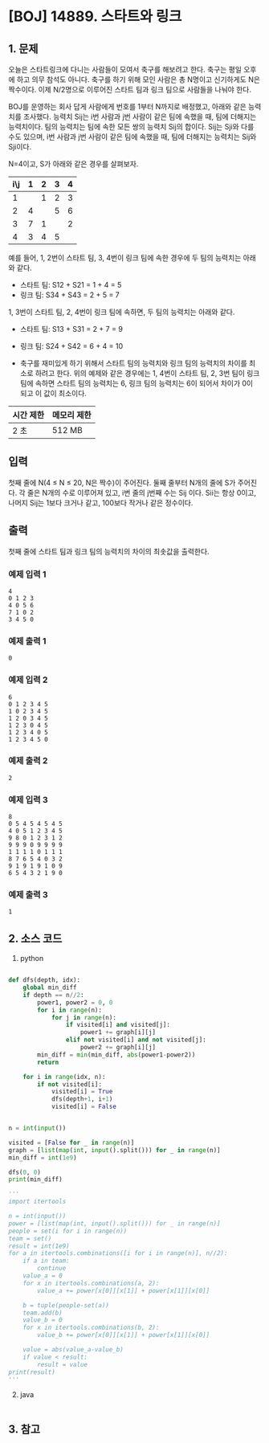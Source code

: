 # [BOJ] 14889. 스타트와 링크

## 1. 문제

오늘은 스타트링크에 다니는 사람들이 모여서 축구를 해보려고 한다. 축구는 평일 오후에 하고 의무 참석도 아니다. 축구를 하기 위해 모인 사람은 총 N명이고 신기하게도 N은 짝수이다. 이제 N/2명으로 이루어진 스타트 팀과 링크 팀으로 사람들을 나눠야 한다.

BOJ를 운영하는 회사 답게 사람에게 번호를 1부터 N까지로 배정했고, 아래와 같은 능력치를 조사했다. 능력치 Sij는 i번 사람과 j번 사람이 같은 팀에 속했을 때, 팀에 더해지는 능력치이다. 팀의 능력치는 팀에 속한 모든 쌍의 능력치 Sij의 합이다. Sij는 Sji와 다를 수도 있으며, i번 사람과 j번 사람이 같은 팀에 속했을 때, 팀에 더해지는 능력치는 Sij와 Sji이다.


N=4이고, S가 아래와 같은 경우를 살펴보자.


|i\j| 1   | 2   | 3	  | 4   |
|---|-----|-----|-----|-----|
|1	 |     | 	1	 | 2	  | 3   |
|2	| 4	  |     | 	5	 | 6   |
|3	| 7   | 	1	 |     |	2  |
|4	| 3	  | 4   | 	5	 |     |



예를 들어, 1, 2번이 스타트 팀, 3, 4번이 링크 팀에 속한 경우에 두 팀의 능력치는 아래와 같다.

- 스타트 팀: S12 + S21 = 1 + 4 = 5
- 링크 팀: S34 + S43 = 2 + 5 = 7

1, 3번이 스타트 팀, 2, 4번이 링크 팀에 속하면, 두 팀의 능력치는 아래와 같다.

- 스타트 팀: S13 + S31 = 2 + 7 = 9
- 링크 팀: S24 + S42 = 6 + 4 = 10

- 축구를 재미있게 하기 위해서 스타트 팀의 능력치와 링크 팀의 능력치의 차이를 최소로 하려고 한다. 위의 예제와 같은 경우에는 1, 4번이 스타트 팀, 2, 3번 팀이 링크 팀에 속하면 스타트 팀의 능력치는 6, 링크 팀의 능력치는 6이 되어서 차이가 0이 되고 이 값이 최소이다.


| 시간 제한 | 메모리 제한 |
|:------|:-------| 
| 2 초   | 512 MB |


## 입력

첫째 줄에 N(4 ≤ N ≤ 20, N은 짝수)이 주어진다. 둘째 줄부터 N개의 줄에 S가 주어진다. 각 줄은 N개의 수로 이루어져 있고, i번 줄의 j번째 수는 Sij 이다. Sii는 항상 0이고, 나머지 Sij는 1보다 크거나 같고, 100보다 작거나 같은 정수이다.


## 출력

첫째 줄에 스타트 팀과 링크 팀의 능력치의 차이의 최솟값을 출력한다.


### 예제 입력 1

```
4
0 1 2 3
4 0 5 6
7 1 0 2
3 4 5 0
```

### 예제 출력 1

```
0
```


### 예제 입력 2

```
6
0 1 2 3 4 5
1 0 2 3 4 5
1 2 0 3 4 5
1 2 3 0 4 5
1 2 3 4 0 5
1 2 3 4 5 0
```

### 예제 출력 2

```
2
```


### 예제 입력 3

```
8
0 5 4 5 4 5 4 5
4 0 5 1 2 3 4 5
9 8 0 1 2 3 1 2
9 9 9 0 9 9 9 9
1 1 1 1 0 1 1 1
8 7 6 5 4 0 3 2
9 1 9 1 9 1 0 9
6 5 4 3 2 1 9 0
```

### 예제 출력 3

```
1
```

## 2. 소스 코드

1. python

```python

def dfs(depth, idx):
    global min_diff
    if depth == n//2:
        power1, power2 = 0, 0
        for i in range(n):
            for j in range(n):
                if visited[i] and visited[j]:
                    power1 += graph[i][j]
                elif not visited[i] and not visited[j]:
                    power2 += graph[i][j]
        min_diff = min(min_diff, abs(power1-power2))
        return

    for i in range(idx, n):
        if not visited[i]:
            visited[i] = True
            dfs(depth+1, i+1)
            visited[i] = False


n = int(input())

visited = [False for _ in range(n)]
graph = [list(map(int, input().split())) for _ in range(n)]
min_diff = int(1e9)

dfs(0, 0)
print(min_diff)

'''
import itertools

n = int(input())
power = [list(map(int, input().split())) for _ in range(n)]
people = set(i for i in range(n))
team = set()
result = int(1e9)
for a in itertools.combinations([i for i in range(n)], n//2):
    if a in team:
        continue
    value_a = 0
    for x in itertools.combinations(a, 2):
        value_a += power[x[0]][x[1]] + power[x[1]][x[0]]

    b = tuple(people-set(a))
    team.add(b)
    value_b = 0
    for x in itertools.combinations(b, 2):
        value_b += power[x[0]][x[1]] + power[x[1]][x[0]]

    value = abs(value_a-value_b)
    if value < result:
        result = value
print(result)
'''

```

2. java

```java

```


## 3. 참고

```

```



